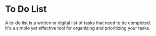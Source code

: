 # To Do List
A to-do list is a written or digital list of tasks that need to be completed.<br>
It's a simple yet effective tool for organizing and prioritizing your tasks.
